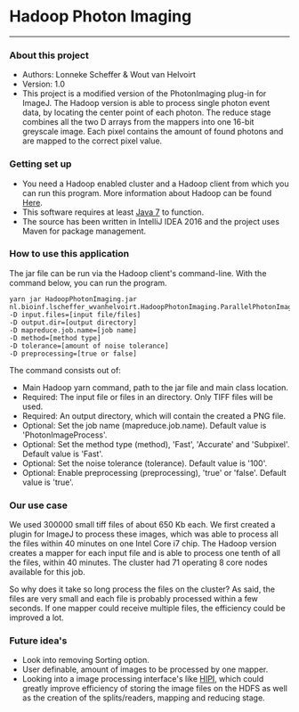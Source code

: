 # Hadoop Photon Imaging #

---------------------

### About this project ###

* Authors: Lonneke Scheffer & Wout van Helvoirt
* Version: 1.0
* This project is a modified version of the PhotonImaging plug-in for ImageJ. The Hadoop version is able to process
single photon event data, by locating the center point of each photon. The reduce stage combines all the two D arrays
from the mappers into one 16-bit greyscale image. Each pixel contains the amount of found photons and are mapped to the
correct pixel value.

### Getting set up ###

* You need a Hadoop enabled cluster and a Hadoop client from which you can run this program. More information about
Hadoop can be found [Here](http://hadoop.apache.org).
* This software requires at least [Java 7](https://www.oracle.com/downloads/index.html) to function.
* The source has been written in IntelliJ IDEA 2016 and the project uses Maven for package management.

### How to use this application ###

The jar file can be run via the Hadoop client's command-line. With the command below, you can run the program.

    yarn jar HadoopPhotonImaging.jar nl.bioinf.lscheffer_wvanhelvoirt.HadoopPhotonImaging.ParallelPhotonImageProcessor
    -D input.files=[input file/files]
    -D output.dir=[output directory]
    -D mapreduce.job.name=[job name]
    -D method=[method type]
    -D tolerance=[amount of noise tolerance]
    -D preprocessing=[true or false]

The command consists out of:

* Main Hadoop yarn command, path to the jar file and main class location.
* Required: The input file or files in an directory. Only TIFF files will be used.
* Required: An output directory, which will contain the created a PNG file.
* Optional: Set the job name (mapreduce.job.name). Default value is 'PhotonImageProcess'.
* Optional: Set the method type (method), 'Fast', 'Accurate' and 'Subpixel'. Default value is 'Fast'.
* Optional: Set the noise tolerance (tolerance). Default value is '100'.
* Optional: Enable preprocessing (preprocessing), 'true' or 'false'. Default value is 'true'.

### Our use case ###

We used 300000 small tiff files of about 650 Kb each. We first created a plugin for ImageJ to process these images,
which was able to process all the files within 40 minutes on one Intel Core i7 chip. The Hadoop version creates a mapper
for each input file and is able to process one tenth of all the files, within 40 minutes. The cluster had 71 operating 8
core nodes available for this job.

So why does it take so long process the files on the cluster? As said, the files are very small and each file is
probably processed within a few seconds. If one mapper could receive multiple files, the efficiency could be improved
a lot.

### Future idea's ###

* Look into removing Sorting option.
* User definable, amount of images to be processed by one mapper.
* Looking into a image processing interface's like [HIPI](http://hipi.cs.virginia.edu), which could greatly improve
efficiency of storing the image files on the HDFS as well as the creation of the splits/readers, mapping and reducing
stage.